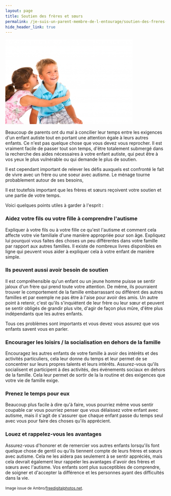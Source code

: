 ```yaml
---
layout: page
title: Soutien des frères et sœurs
permalink: /je-suis-un-parent-membre-de-l-entourage/soutien-des-freres-et-soeurs
hide_header_link: true
---
```


<img src="/assets/pages/parent/soutien-des-freres-et-soeur/ID-10063250.jpg" class="left" alt="ID-10063250.jpg" />


Beaucoup de parents ont du mal à concilier leur temps entre les exigences
d'un enfant autiste tout en portant une attention égale à leurs autres enfants.
Ce n'est pas quelque chose que vous devez vous reprocher.
Il est vraiment facile de passer tout son temps, d'être totalement submergé
 dans la recherche des
aides nécessaires à votre enfant autiste, qui peut être à vos yeux le plus
vulnérable ou qui demande le plus de soutien.

Il est cependant important de relever les défis auxquels est confronté
le fait de vivre avec un frère ou une soeur avec autisme.
Le ménage tourne probablement autour de ses besoins,

Il est toutefois important que les frères et sœurs reçoivent
votre soutien et une partie de votre temps.

Voici quelques points utiles à garder à l'esprit :

### Aidez votre fils ou votre fille à comprendre l'autisme

Expliquer à votre fils ou à votre fille ce qu'est l'autisme et comment
cela affecte votre vie familiale d'une manière appropriée pour son âge.
Expliquez lui pourquoi vous faites des choses un peu différentes
dans votre famille par rapport aux autres familles.
Il existe de nombreux livres disponibles en ligne qui peuvent vous aider à expliquer cela à votre enfant
de manière simple.

### Ils peuvent aussi avoir besoin de soutien

Il est compréhensible qu'un enfant ou un jeune homme puisse se sentir
jaloux d'un frère qui prend toute votre attention.
De même, ils pourraient trouver le comportement de la famille embarrassant ou différent des autres familles et par
exemple ne pas être à l'aise pour avoir des amis.
Un autre point à retenir, c'est qu'ils s'inquiétent de leur frère ou leur sœur
et peuvent se sentir obligés de grandir plus vite, d'agir de façon plus mûre, d'être plus indépendants
que les autres enfants.

Tous ces problèmes sont importants et vous devez vous assurez que vos enfants savent vous en parler.

### Encourager les loisirs / la socialisation en dehors de la famille

Encouragez les autres enfants de votre famille à avoir des intérêts et des activités particuliers,
cela leur donne du temps et leur permet de se concentrer sur leurs propres talents et leurs intérêts.
Assurez-vous qu'ils socialisent et participent à des activités, des événements sociaux en dehors de
la famille. Cela leur permet de sortir de la la routine et des exigences que votre vie de famille exige.

### Prenez le temps pour eux
Beaucoup plus facile à dire qu'à faire, vous pourriez même vous sentir
coupable car vous pourriez penser que vous délaissez votre enfant avec autisme, mais il s'agit de s'assurer que
chaque enfant passe du temps seul avec vous pour faire des choses qu'ils apprécient.

### Louez et rappelez-vous les avantages
Assurez-vous d'honorer et de remercier vos autres enfants lorsqu'ils font quelque chose de
gentil ou qu'ils tiennent compte de leurs frères et sœurs avec autisme.
Cela ne les aidera pas seulement à se sentir appréciés, mais cela devrait également leur rappeler
les avantages d'avoir des frères et sœurs avec l'autisme.
Vos enfants sont plus susceptibles de comprendre, de soigner et d'accepter la
différence et les personnes ayant des difficultés dans la vie.





<small>Image issue de Ambro/<a href="http://www.freedigitalphotos.net">freedigitalphotos.net</a>.</small>


